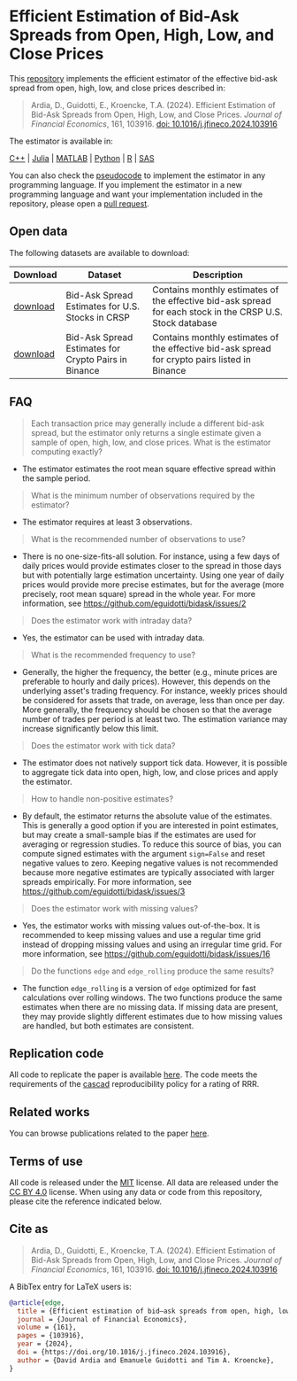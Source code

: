 # Efficient Estimation of Bid-Ask Spreads from Open, High, Low, and Close Prices

This [repository](https://github.com/eguidotti/bidask/) implements the efficient estimator of the effective bid-ask spread from open, high, low, and close prices described in:

> Ardia, D., Guidotti, E., Kroencke, T.A. (2024). Efficient Estimation of Bid-Ask Spreads from Open, High, Low, and Close Prices. *Journal of Financial Economics*, 161, 103916. [doi: 10.1016/j.jfineco.2024.103916](https://doi.org/10.1016/j.jfineco.2024.103916)

The estimator is available in:

[C++](https://github.com/eguidotti/bidask/tree/main/c++) | [Julia](https://github.com/eguidotti/bidask/tree/main/julia) | [MATLAB](https://github.com/eguidotti/bidask/tree/main/matlab) | [Python](https://github.com/eguidotti/bidask/tree/main/python) | [R](https://github.com/eguidotti/bidask/tree/main/r) | [SAS](https://github.com/eguidotti/bidask/tree/main/sas)

You can also check the [pseudocode](https://github.com/eguidotti/bidask/tree/main/pseudocode) to implement the estimator in any programming language. If you implement the estimator in a new programming language and want your implementation included in the repository, please open a [pull request](https://github.com/eguidotti/bidask/pulls).

## Open data

The following datasets are available to download:

| Download                                       | Dataset                                              | Description                                                  |
| ---------------------------------------------- | ---------------------------------------------------- | ------------------------------------------------------------ |
| [download](https://doi.org/10.7910/DVN/YAY4H6) | Bid-Ask Spread Estimates for U.S. Stocks in CRSP     | Contains monthly estimates of the effective bid-ask spread for each stock in the CRSP U.S. Stock database |
| [download](https://doi.org/10.7910/DVN/9AVA2B) | Bid-Ask Spread Estimates for Crypto Pairs in Binance | Contains monthly estimates of the effective bid-ask spread for crypto pairs listed in Binance |

## FAQ 

> Each transaction price may generally include a different bid-ask spread, but the estimator only returns a single estimate given a sample of open, high, low, and close prices. What is the estimator computing exactly?

- The estimator estimates the root mean square effective spread within the sample period.

> What is the minimum number of observations required by the estimator?

- The estimator requires at least 3 observations.

> What is the recommended number of observations to use? 

- There is no one-size-fits-all solution.  For instance, using a few days of daily prices would provide estimates closer to the spread in those days but with potentially large estimation uncertainty. Using one year of daily prices would provide more precise estimates, but for the average (more precisely, root mean square) spread in the whole year. For more information, see https://github.com/eguidotti/bidask/issues/2

> Does the estimator work with intraday data?

- Yes, the estimator can be used with intraday data. 

> What is the recommended frequency to use? 

- Generally, the higher the frequency, the better (e.g., minute prices are preferable to hourly and daily prices). However, this depends on the underlying asset's trading frequency. For instance, weekly prices should be considered for assets that trade, on average, less than once per day. More generally, the frequency should be chosen so that the average number of trades per period is at least two. The estimation variance may increase significantly below this limit. 

> Does the estimator work with tick data?

- The estimator does not natively support tick data. However, it is possible to aggregate tick data into open, high, low, and close prices and apply the estimator.

> How to handle non-positive estimates?

- By default, the estimator returns the absolute value of the estimates. This is generally a good option if you are interested in point estimates, but may create a small-sample bias if the estimates are used for averaging or regression studies. To reduce this source of bias, you can compute signed estimates with the argument `sign=False` and reset negative values to zero. Keeping negative values is not recommended because more negative estimates are typically associated with larger spreads empirically. For more information, see https://github.com/eguidotti/bidask/issues/3

> Does the estimator work with missing values?

- Yes, the estimator works with missing values out-of-the-box. It is recommended to keep missing values and use a regular time grid instead of dropping missing values and using an irregular time grid. For more information, see https://github.com/eguidotti/bidask/issues/16

> Do the functions `edge` and `edge_rolling` produce the same results?

- The function `edge_rolling` is a version of `edge` optimized for fast calculations over rolling windows. The two functions produce the same estimates when there are no missing data. If missing data are present, they may provide slightly different estimates due to how missing values are handled, but both estimates are consistent.

## Replication code

All code to replicate the paper is available [here](https://doi.org/10.7910/DVN/G8DPBM). The code meets the requirements of the [cascad](https://www.cascad.tech/certification/145-efficient-estimation-of-bid-ask-spreads-from-open-high-low-and-close-prices/) reproducibility policy for a rating of RRR.

## Related works

You can browse publications related to the paper [here](https://scholar.google.com/scholar?cites=2115798896240699437).

## Terms of use

All code is released under the [MIT](https://github.com/eguidotti/bidask?tab=MIT-1-ov-file#readme) license. All data are released under the [CC BY 4.0](http://creativecommons.org/licenses/by/4.0) license. When using any data or code from this repository, please cite the reference indicated below.

## Cite as

> Ardia, D., Guidotti, E., Kroencke, T.A. (2024). Efficient Estimation of Bid-Ask Spreads from Open, High, Low, and Close Prices. *Journal of Financial Economics*, 161, 103916. [doi: 10.1016/j.jfineco.2024.103916](https://doi.org/10.1016/j.jfineco.2024.103916)

A BibTex  entry for LaTeX users is:

```bibtex
@article{edge,
  title = {Efficient estimation of bid–ask spreads from open, high, low, and close prices},
  journal = {Journal of Financial Economics},
  volume = {161},
  pages = {103916},
  year = {2024},
  doi = {https://doi.org/10.1016/j.jfineco.2024.103916},
  author = {David Ardia and Emanuele Guidotti and Tim A. Kroencke},
}
```